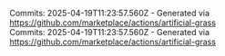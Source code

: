 Commits: 2025-04-19T11:23:57.560Z - Generated via https://github.com/marketplace/actions/artificial-grass
<br>
Commits: 2025-04-19T11:23:57.560Z - Generated via https://github.com/marketplace/actions/artificial-grass
<br>
